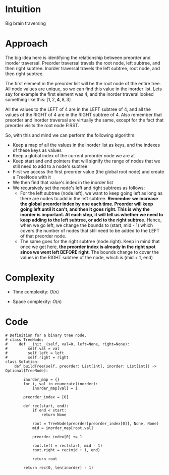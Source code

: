 # Intuition
Big brain traversing

# Approach
The big idea here is identifying the relationship between preorder and inorder traversal. Preorder traversal travels the root node, left subtree, and then right subtree. Inorder traversal travels the left subtree, root node, and then right subtree. 

The first element in the preorder list will be the root node of the entire tree. All node values are unique, so we can find this value in the inorder list. Lets say for example the first element was 4, and the inorder traveral looked something like this: $[1,2,\textbf{4},8,3]$

All the values to the LEFT of 4 are in the LEFT subtree of 4, and all the values of the RIGHT of 4 are in the RIGHT subtree of 4. Also remember that preorder and inorder traversal are virtually the same, except for the fact that preorder visits the root node FIRST.

So, with this and mind we can perform the following algorithm:
- Keep a map of all the values in the inorder list as keys, and the indexes of these keys as values
- Keep a global index of the current preorder node we are at 
- Keep start and end pointers that will signify the range of nodes that we still need to add to a node's subtree
- First we access the first preorder value (the global root node) and create a TreeNode with it
- We then find that value's index in the inorder list
- We recursively set the node's left and right subtrees as follows:
    - For the left subtree (node.left), we want to keep going left as long as there are nodes to add in the left subtree. **Remember we increase the global preorder index by one each time. Preorder will keep going left until it can't, and then it goes right. This is why the inorder is important. At each step, it will tell us whether we need to keep adding to the left subtree, or add to the right subtree.** Hence, when we go left, we change the bounds to (start, mid - 1) which covers the number of nodes that still need to be added to the LEFT of that preorder node.
    - The same goes for the right subtree (node.right). Keep in mind that once we get here, **the preorder index is already in the right spot since we went left BEFORE right**. The bounds change to cover the values in the RIGHT subtree of the node, which is (mid + 1, end)

# Complexity
- Time complexity: $O(n)$
<!-- Add your time complexity here, e.g. $$O(n)$$ -->

- Space complexity: $O(n)$
<!-- Add your space complexity here, e.g. $$O(n)$$ -->

# Code
```python3
# Definition for a binary tree node.
# class TreeNode:
#     def __init__(self, val=0, left=None, right=None):
#         self.val = val
#         self.left = left
#         self.right = right
class Solution:
    def buildTree(self, preorder: List[int], inorder: List[int]) -> Optional[TreeNode]:

        inorder_map = {}
        for i, val in enumerate(inorder):
            inorder_map[val] = i

        preorder_index = [0]
        
        def rec(start, end):
            if end < start:
                return None

            root = TreeNode(preorder[preorder_index[0]], None, None)
            mid = inorder_map[root.val]

            preorder_index[0] += 1

            root.left = rec(start, mid - 1)
            root.right = rec(mid + 1, end)

            return root

        return rec(0, len(inorder) - 1)            
```
